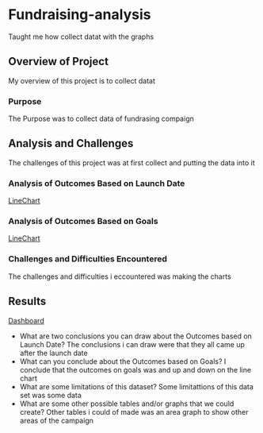 # Fundraising-analysis
Taught me how collect datat with the graphs

## Overview of Project
My overview of this project is to collect datat
### Purpose
The Purpose was to collect data of fundrasing  compaign
## Analysis and Challenges
The challenges of this project was at first collect and putting the data into it
### Analysis of Outcomes Based on Launch Date
[LineChart](Resources/Line_Chart.PNG)
### Analysis of Outcomes Based on Goals
[LineChart](Resources/Line_Chart2.PNG)
### Challenges and Difficulties Encountered
The challenges and difficulties i eccountered was making the charts
## Results
[Dashboard](Resources/DashBoard.PNG)
- What are two conclusions you can draw about the Outcomes based on Launch Date?
The conclusions i can draw were that they all came up after the launch date
- What can you conclude about the Outcomes based on Goals?
  I conclude that the outcomes on goals was and up and down on the line chart
- What are some limitations of this dataset?
Some limitattions of this data set was some data
- What are some other possible tables and/or graphs that we could create?
Other tables i could of made was an area graph to show other areas of the campaign 
